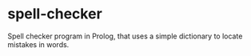 # spell-checker
Spell checker program in Prolog, that uses a simple dictionary to locate mistakes in words.
